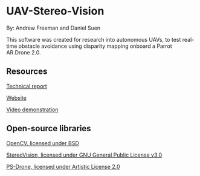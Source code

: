 # UAV-Stereo-Vision

By: Andrew Freeman and Daniel Suen

This software was created for research into autonomous UAVs, to test real-time obstacle avoidance using disparity mapping onboard a Parrot AR.Drone 2.0.


## Resources

[Technical report](https://www.dropbox.com/s/w7c4dtqewld8rgs/real-time-collision%20v2.pdf?dl=0)

[Website](https://acfworks.wordpress.com/2017/06/29/uav-reu/)

[Video demonstration](https://www.youtube.com/watch?v=eTOpzNkPVcI&feature=youtu.be")

## Open-source libraries
	
[OpenCV, licensed under BSD](https://github.com/opencv/opencv)

[StereoVision, licensed under GNU General Public License v3.0](https://github.com/erget/StereoVision)

[PS-Drone, licensed under Artistic License 2.0](https://github.com/reixd/ps-drone)